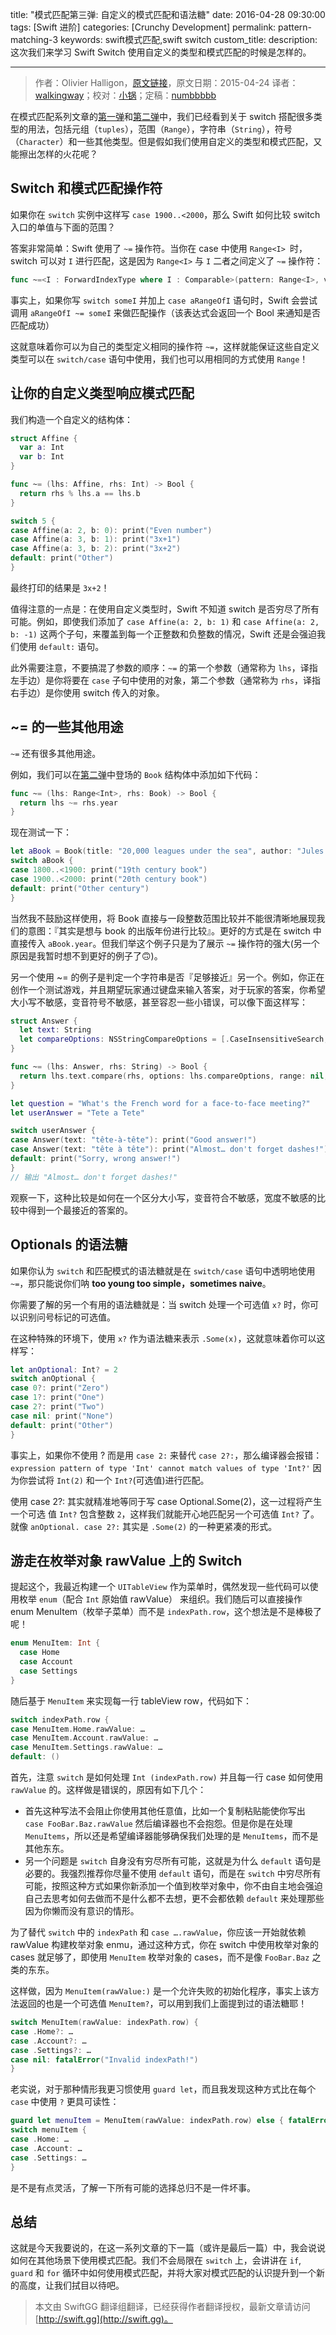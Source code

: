 title: "模式匹配第三弹: 自定义的模式匹配和语法糖"
date: 2016-04-28 09:30:00
tags: [Swift 进阶]
categories: [Crunchy Development]
permalink: pattern-matching-3
keywords: swift模式匹配,swift switch
custom_title: 
description: 这次我们来学习 Swift Switch 使用自定义的类型和模式匹配的时候是怎样的。

---
> 作者：Olivier Halligon，[原文链接](http://alisoftware.github.io/swift/2016/04/24/pattern-matching-3/)，原文日期：2015-04-24
> 译者：[walkingway](http://chengway.in/)；校对：[小锅](http://www.swiftyper.com)；定稿：[numbbbbb](http://numbbbbb.com/)
  







<!--此处开始正文-->

在模式匹配系列文章的[第一弹](http://swift.gg/2016/04/26/pattern-matching-1/)和[第二弹](http://swift.gg/2016/04/27/pattern-matching-2/)中，我们已经看到关于 switch 搭配很多类型的用法，包括元组（`tuples`），范围（`Range`），字符串（`String`），符号（`Character`）和一些其他类型。但是假如我们使用自定义的类型和模式匹配，又能擦出怎样的火花呢？

<!--more-->

## Switch 和模式匹配操作符

如果你在 `switch` 实例中这样写 `case 1900..<2000`，那么 Swift 如何比较 switch 入口的单值与下面的范围？   

答案非常简单：Swift 使用了 `~=` 操作符。当你在 case 中使用 `Range<I> `时，switch 可以对 `I` 进行匹配，这是因为 `Range<I>` 与 `I` 二者之间定义了 `~=` 操作符：

```swift
func ~=<I : ForwardIndexType where I : Comparable>(pattern: Range<I>, value: I) -> Bool
```

事实上，如果你写 `switch someI` 并加上 `case aRangeOfI` 语句时，Swift 会尝试调用 `aRangeOfI ~= someI` 来做匹配操作（该表达式会返回一个 Bool 来通知是否匹配成功）

这就意味着你可以为自己的类型定义相同的操作符 `~=`，这样就能保证这些自定义类型可以在 `switch/case` 语句中使用，我们也可以用相同的方式使用 `Range`！

## 让你的自定义类型响应模式匹配

我们构造一个自定义的结构体：

```swift
struct Affine {
  var a: Int
  var b: Int
}

func ~= (lhs: Affine, rhs: Int) -> Bool {
  return rhs % lhs.a == lhs.b
}

switch 5 {
case Affine(a: 2, b: 0): print("Even number")
case Affine(a: 3, b: 1): print("3x+1")
case Affine(a: 3, b: 2): print("3x+2")
default: print("Other")
}
```

最终打印的结果是 `3x+2`！

值得注意的一点是：在使用自定义类型时，Swift 不知道 switch 是否穷尽了所有可能。例如，即使我们添加了 `case Affine(a: 2, b: 1)` 和 `case Affine(a: 2, b: -1)` 这两个子句，来覆盖到每一个正整数和负整数的情况，Swift 还是会强迫我们使用 `default:` 语句。

此外需要注意，不要搞混了参数的顺序：`~=` 的第一个参数（通常称为 `lhs`，译指左手边）是你将要在 `case` 子句中使用的对象，第二个参数（通常称为 `rhs`，译指右手边）是你使用 switch 传入的对象。

## ~= 的一些其他用途

`~=` 还有很多其他用途。

例如，我们可以在[第二弹](http://swift.gg/2016/04/27/pattern-matching-2/)中登场的 `Book` 结构体中添加如下代码：

```swift
func ~= (lhs: Range<Int>, rhs: Book) -> Bool {
  return lhs ~= rhs.year
}
```

现在测试一下：

```swift
let aBook = Book(title: "20,000 leagues under the sea", author: "Jules Vernes", year: 1870)
switch aBook {
case 1800..<1900: print("19th century book")
case 1900..<2000: print("20th century book")
default: print("Other century")
}
```

当然我不鼓励这样使用，将 Book 直接与一段整数范围比较并不能很清晰地展现我们的意图：『其实是想与 book 的出版年份进行比较』。更好的方式是在 switch 中直接传入 `aBook.year`。但我们举这个例子只是为了展示 `~=` 操作符的强大(另一个原因是我暂时想不到更好的例子了🙃)。

另一个使用 ~= 的例子是判定一个字符串是否『足够接近』另一个。例如，你正在创作一个测试游戏，并且期望玩家通过键盘来输入答案，对于玩家的答案，你希望大小写不敏感，变音符号不敏感，甚至容忍一些小错误，可以像下面这样写：

```swift
struct Answer {
  let text: String
  let compareOptions: NSStringCompareOptions = [.CaseInsensitiveSearch, .DiacriticInsensitiveSearch, .WidthInsensitiveSearch]
}

func ~= (lhs: Answer, rhs: String) -> Bool {
  return lhs.text.compare(rhs, options: lhs.compareOptions, range: nil, locale: nil) == NSComparisonResult.OrderedSame
}

let question = "What's the French word for a face-to-face meeting?"
let userAnswer = "Tete a Tete"

switch userAnswer {
case Answer(text: "tête-à-tête"): print("Good answer!")
case Answer(text: "tête à tête"): print("Almost… don't forget dashes!")
default: print("Sorry, wrong answer!")
}
// 输出 "Almost… don't forget dashes!"
```

观察一下，这种比较是如何在一个区分大小写，变音符合不敏感，宽度不敏感的比较中得到一个最接近的答案的。

## Optionals 的语法糖

如果你认为 `switch` 和匹配模式的语法糖就是在 `switch/case` 语句中透明地使用 `~=`，那只能说你们呐 **too young too simple，sometimes naive**。

你需要了解的另一个有用的语法糖就是：当 switch 处理一个可选值 `x?` 时，你可以识别问号标记的可选值。

在这种特殊的环境下，使用 `x?` 作为语法糖来表示 `.Some(x)`，这就意味着你可以这样写：

```swift
let anOptional: Int? = 2
switch anOptional {
case 0?: print("Zero")
case 1?: print("One")
case 2?: print("Two")
case nil: print("None")
default: print("Other")
}
```

事实上，如果你不使用 ? 而是用 `case 2:` 来替代 `case 2?:`，那么编译器会报错：`expression pattern of type 'Int' cannot match values of type 'Int?'` 因为你尝试将 `Int(2)` 和一个 `Int?`(可选值)进行匹配。

使用 case 2?: 其实就精准地等同于写 case Optional.Some(2)，这一过程将产生一个可选
值 `Int?` 包含整数 `2`，这样我们就能开心地匹配另一个可选值 `Int?` 了。就像 `anOptional. case 2?:` 其实是 `.Some(2)` 的一种更紧凑的形式。

## 游走在枚举对象 rawValue 上的 Switch

提起这个，我最近构建一个 `UITableView` 作为菜单时，偶然发现一些代码可以使用枚举 `enum`（配合 `Int` 原始值 rawValue） 来组织。我们随后可以直接操作 enum MenuItem（枚举子菜单）而不是 `indexPath.row`，这个想法是不是棒极了呢！

```swift
enum MenuItem: Int {
  case Home
  case Account
  case Settings
}
```

随后基于 `MenuItem` 来实现每一行 tableView row，代码如下：

```swift
switch indexPath.row {
case MenuItem.Home.rawValue: …
case MenuItem.Account.rawValue: …
case MenuItem.Settings.rawValue: …
default: ()
```

首先，注意 `switch` 是如何处理 `Int (indexPath.row)` 并且每一行 case 如何使用 `rawValue` 的。这样做是错误的，原因有如下几个：

+ 首先这种写法不会阻止你使用其他任意值，比如一个复制粘贴能使你写出 `case FooBar.Baz.rawValue` 然后编译器也不会抱怨。但是你是在处理 `MenuItems`，所以还是希望编译器能够确保我们处理的是 `MenuItems`，而不是其他东东。
+ 另一个问题是 `switch` 自身没有穷尽所有可能，这就是为什么 `default` 语句是必要的。我强烈推荐你尽量不使用 `default` 语句，而是在 `switch` 中穷尽所有可能，按照这种方式如果你新添加一个值到枚举对象中，你不由自主地会强迫自己去思考如何去做而不是什么都不去想，更不会都依赖 `default` 来处理那些因为你懒而没有意识的情形。

为了替代 `switch` 中的 `indexPath` 和 `case ….rawValue`，你应该一开始就依赖 rawValue 构建枚举对象 enmu，通过这种方式，你在 switch 中使用枚举对象的 cases 就足够了，即使用 `MenuItem` 枚举对象的 cases，而不是像 `FooBar.Baz` 之类的东东。

这样做，因为 `MenuItem(rawValue:)` 是一个允许失败的初始化程序，事实上该方法返回的也是一个可选值 `MenuItem?`，可以用到我们上面提到过的语法糖耶！

```swift
switch MenuItem(rawValue: indexPath.row) {
case .Home?: …
case .Account?: …
case .Settings?: …
case nil: fatalError("Invalid indexPath!")
}
```

老实说，对于那种情形我更习惯使用 `guard let`，而且我发现这种方式比在每个 `case` 中使用 `?` 更具可读性：

```swift
guard let menuItem = MenuItem(rawValue: indexPath.row) else { fatalError("Invalid indexPath!") }
switch menuItem {
case .Home: …
case .Account: …
case .Settings: …
}
```

是不是有点灵活，了解一下所有可能的选择总归不是一件坏事。

## 总结

这就是今天我要说的，在这一系列文章的下一篇（或许是最后一篇）中，我会说说如何在其他场景下使用模式匹配。我们不会局限在 `switch` 上，会讲讲在 `if`, `guard` 和 `for` 循环中如何使用模式匹配，并将大家对模式匹配的认识提升到一个新的高度，让我们拭目以待吧。
> 本文由 SwiftGG 翻译组翻译，已经获得作者翻译授权，最新文章请访问 [http://swift.gg](http://swift.gg)。